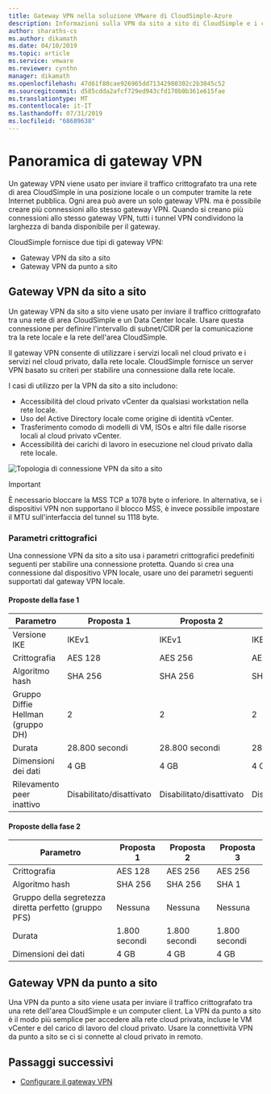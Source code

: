 ```yaml
---
title: Gateway VPN nella soluzione VMware di CloudSimple-Azure
description: Informazioni sulla VPN da sito a sito di CloudSimple e i concetti relativi alla VPN da punto a sito
author: sharaths-cs
ms.author: dikamath
ms.date: 04/10/2019
ms.topic: article
ms.service: vmware
ms.reviewer: cynthn
manager: dikamath
ms.openlocfilehash: 47d61f80cae926965dd71342980302c2b3045c52
ms.sourcegitcommit: d585cdda2afcf729ed943cfd170b0b361e615fae
ms.translationtype: MT
ms.contentlocale: it-IT
ms.lasthandoff: 07/31/2019
ms.locfileid: "68689638"
---
```

# <a name="vpn-gateways-overview"></a>Panoramica di gateway VPN

Un gateway VPN viene usato per inviare il traffico crittografato tra una rete di area CloudSimple in una posizione locale o un computer tramite la rete Internet pubblica.  Ogni area può avere un solo gateway VPN. ma è possibile creare più connessioni allo stesso gateway VPN. Quando si creano più connessioni allo stesso gateway VPN, tutti i tunnel VPN condividono la larghezza di banda disponibile per il gateway.

CloudSimple fornisce due tipi di gateway VPN:

* Gateway VPN da sito a sito
* Gateway VPN da punto a sito

## <a name="site-to-site-vpn-gateway"></a>Gateway VPN da sito a sito

Un gateway VPN da sito a sito viene usato per inviare il traffico crittografato tra una rete di area CloudSimple e un Data Center locale. Usare questa connessione per definire l'intervallo di subnet/CIDR per la comunicazione tra la rete locale e la rete dell'area CloudSimple.

Il gateway VPN consente di utilizzare i servizi locali nel cloud privato e i servizi nel cloud privato, dalla rete locale.  CloudSimple fornisce un server VPN basato su criteri per stabilire una connessione dalla rete locale.

I casi di utilizzo per la VPN da sito a sito includono:

* Accessibilità del cloud privato vCenter da qualsiasi workstation nella rete locale.
* Uso del Active Directory locale come origine di identità vCenter.
* Trasferimento comodo di modelli di VM, ISOs e altri file dalle risorse locali al cloud privato vCenter.
* Accessibilità dei carichi di lavoro in esecuzione nel cloud privato dalla rete locale.

![Topologia di connessione VPN da sito a sito](media/cloudsimple-site-to-site-vpn-connection.png)

> [!IMPORTANT]
> È necessario bloccare la MSS TCP a 1078 byte o inferiore. In alternativa, se i dispositivi VPN non supportano il blocco MSS, è invece possibile impostare il MTU sull'interfaccia del tunnel su 1118 byte. 

### <a name="cryptographic-parameters"></a>Parametri crittografici

Una connessione VPN da sito a sito usa i parametri crittografici predefiniti seguenti per stabilire una connessione protetta.  Quando si crea una connessione dal dispositivo VPN locale, usare uno dei parametri seguenti supportati dal gateway VPN locale.

#### <a name="phase-1-proposals"></a>Proposte della fase 1

| Parametro                       | Proposta 1     | Proposta 2     | Proposta 3     |
|---------------------------------|----------------|----------------|----------------|
| Versione IKE                     | IKEv1          | IKEv1          | IKEv1          |
| Crittografia                      | AES 128        | AES 256        | AES 256        |
| Algoritmo hash                  | SHA 256        | SHA 256        | SHA 1          |
| Gruppo Diffie Hellman (gruppo DH) | 2              | 2              | 2              |
| Durata                       | 28.800 secondi | 28.800 secondi | 28.800 secondi |
| Dimensioni dei dati                       | 4 GB           | 4 GB           | 4 GB           |
| Rilevamento peer inattivo       | Disabilitato/disattivato   | Disabilitato/disattivato   | Disabilitato/disattivato   |


#### <a name="phase-2-proposals"></a>Proposte della fase 2 

| Parametro                                 | Proposta 1    | Proposta 2    | Proposta 3    |
|-------------------------------------------|---------------|---------------|---------------|
| Crittografia                                | AES 128       | AES 256       | AES 256       |
| Algoritmo hash                            | SHA 256       | SHA 256       | SHA 1         |
| Gruppo della segretezza diretta perfetto (gruppo PFS) | Nessuna          | Nessuna          | Nessuna          |
| Durata                                 | 1\.800 secondi | 1\.800 secondi | 1\.800 secondi |
| Dimensioni dei dati                                 | 4 GB          | 4 GB          | 4 GB          |

## <a name="point-to-site-vpn-gateway"></a>Gateway VPN da punto a sito

Una VPN da punto a sito viene usata per inviare il traffico crittografato tra una rete dell'area CloudSimple e un computer client.  La VPN da punto a sito è il modo più semplice per accedere alla rete cloud privata, incluse le VM vCenter e del carico di lavoro del cloud privato.  Usare la connettività VPN da punto a sito se ci si connette al cloud privato in remoto.

## <a name="next-steps"></a>Passaggi successivi

* [Configurare il gateway VPN](https://docs.azure.cloudsimple.com/vpn-gateway/)